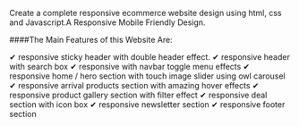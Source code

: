 Create a complete responsive ecommerce website design using html, css and Javascript.A Responsive Mobile Friendly Design.

####The Main Features of this Website Are:

✔ responsive sticky header with double header effect.
✔ responsive header with search box
✔ responsive with navbar toggle menu effects
✔ responsive home / hero section with touch image slider using owl carousel
✔ responsive arrival products section with amazing hover effects
✔ responsive product gallery section with filter effect
✔ responsive deal section with icon box
✔ responsive newsletter section
✔ responsive footer section






